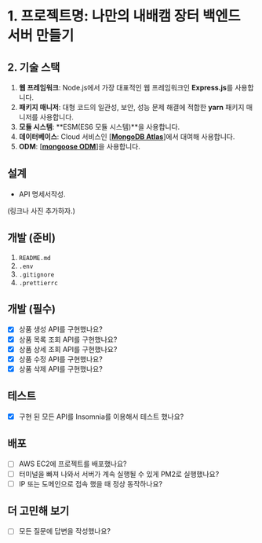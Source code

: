 # 1. 프로젝트명: 나만의 내배캠 장터 백엔드 서버 만들기

## 2. 기술 스택

1.  **웹 프레임워크**: Node.js에서 가장 대표적인 웹 프레임워크인 **Express.js**를 사용합니다.
2.  **패키지 매니저**: 대형 코드의 일관성, 보안, 성능 문제 해결에 적합한 **yarn** 패키지 매니저를 사용합니다.
3.  **모듈 시스템**: **ESM(ES6 모듈 시스템)**을 사용합니다.
4.  **데이터베이스**: Cloud 서비스인 [[**MongoDB Atlas**](https://www.mongodb.com/products/platform/cloud)]에서 대여해 사용합니다.
5.  **ODM**: [[**mongoose ODM**](https://mongoosejs.com/docs/guide.html)]을 사용합니다.

## 설계

- API 명세서작성.

(링크나 사진 추가하자.)

## 개발 (준비)

1. `README.md`
2. `.env`
3. `.gitignore`
4. `.prettierrc`

## 개발 (필수)

- [x] 상품 생성 API를 구현했나요?
- [x] 상품 목록 조회 API를 구현했나요?
- [x] 상품 상세 조회 API를 구현했나요?
- [x] 상품 수정 API를 구현했나요?
- [x] 상품 삭제 API를 구현했나요?

## 테스트

- [x] 구현 된 모든 API를 Insomnia를 이용해서 테스트 했나요?

## 배포

- [ ] AWS EC2에 프로젝트를 배포했나요?
- [ ] 터미널을 빠져 나와서 서버가 계속 실행될 수 있게 PM2로 실행했나요?
- [ ] IP 또는 도메인으로 접속 했을 때 정상 동작하나요?

## 더 고민해 보기

- [ ] 모든 질문에 답변을 작성했나요?
